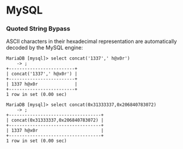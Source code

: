 # MySQL

### Quoted String Bypass

ASCII characters in their hexadecimal representation are automatically decoded by the MySQL engine:

```
MariaDB [mysql]> select concat('1337',' h@x0r')
    -> ;
+-------------------------+
| concat('1337',' h@x0r') |
+-------------------------+
| 1337 h@x0r              |
+-------------------------+
1 row in set (0.00 sec)

MariaDB [mysql]> select concat(0x31333337,0x206840783072)
    -> ;
+-----------------------------------+
| concat(0x31333337,0x206840783072) |
+-----------------------------------+
| 1337 h@x0r                        |
+-----------------------------------+
1 row in set (0.00 sec)
```
